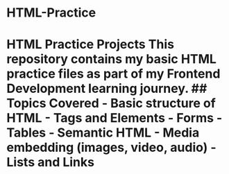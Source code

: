 # HTML-Practice
# HTML Practice Projects  This repository contains my basic HTML practice files as part of my Frontend Development learning journey.  ## Topics Covered - Basic structure of HTML - Tags and Elements - Forms - Tables - Semantic HTML - Media embedding (images, video, audio) - Lists and Links 
